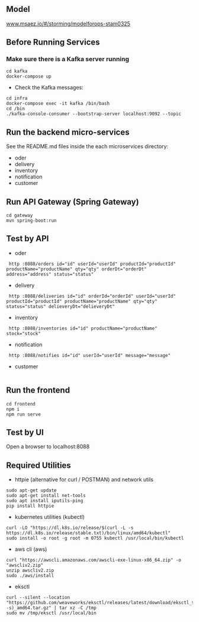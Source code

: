 # 

## Model
www.msaez.io/#/storming/modelforops-stam0325

## Before Running Services
### Make sure there is a Kafka server running
```
cd kafka
docker-compose up
```
- Check the Kafka messages:
```
cd infra
docker-compose exec -it kafka /bin/bash
cd /bin
./kafka-console-consumer --bootstrap-server localhost:9092 --topic
```

## Run the backend micro-services
See the README.md files inside the each microservices directory:

- oder
- delivery
- inventory
- notification
- customer


## Run API Gateway (Spring Gateway)
```
cd gateway
mvn spring-boot:run
```

## Test by API
- oder
```
 http :8088/orders id="id" userId="userId" productId="productId" productName="productName" qty="qty" orderDt="orderDt" address="address" status="status" 
```
- delivery
```
 http :8088/deliveries id="id" orderId="orderId" userId="userId" productId="productId" productName="productName" qty="qty" status="status" delieveryDt="delieveryDt" 
```
- inventory
```
 http :8088/inventories id="id" productName="productName" stock="stock" 
```
- notification
```
 http :8088/notifies id="id" userId="userId" message="message" 
```
- customer
```
```


## Run the frontend
```
cd frontend
npm i
npm run serve
```

## Test by UI
Open a browser to localhost:8088

## Required Utilities

- httpie (alternative for curl / POSTMAN) and network utils
```
sudo apt-get update
sudo apt-get install net-tools
sudo apt install iputils-ping
pip install httpie
```

- kubernetes utilities (kubectl)
```
curl -LO "https://dl.k8s.io/release/$(curl -L -s https://dl.k8s.io/release/stable.txt)/bin/linux/amd64/kubectl"
sudo install -o root -g root -m 0755 kubectl /usr/local/bin/kubectl
```

- aws cli (aws)
```
curl "https://awscli.amazonaws.com/awscli-exe-linux-x86_64.zip" -o "awscliv2.zip"
unzip awscliv2.zip
sudo ./aws/install
```

- eksctl 
```
curl --silent --location "https://github.com/weaveworks/eksctl/releases/latest/download/eksctl_$(uname -s)_amd64.tar.gz" | tar xz -C /tmp
sudo mv /tmp/eksctl /usr/local/bin
```


